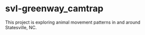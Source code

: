 # svl-greenway_camtrap
This project is exploring animal movement patterns in and around Statesville, NC.
